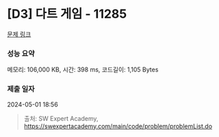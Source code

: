 # [D3] 다트 게임 - 11285 

[문제 링크](https://swexpertacademy.com/main/code/problem/problemDetail.do?contestProbId=AXZuaLsqz9wDFAST) 

### 성능 요약

메모리: 106,000 KB, 시간: 398 ms, 코드길이: 1,105 Bytes

### 제출 일자

2024-05-01 18:56



> 출처: SW Expert Academy, https://swexpertacademy.com/main/code/problem/problemList.do
